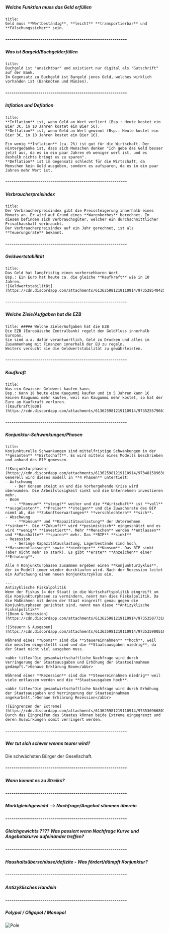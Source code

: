 ##### Welche Funktion muss das Geld erfüllen
```ad-info
title: 
Geld muss **Wertbeständig**, **leicht** **transportierbar** und **Fälschungssicher** sein.
```
##### -----------------------------------------------------------
##### Was ist Bargeld/Buchgelderfüllen‌
```ad-info
title:
Buchgeld ist "unsichtbar" und existiert nur digital als "Gutschrift" auf der Bank.
Im Gegensatz zu Buchgeld ist Bargeld jenes Geld, welches wirklich vorhanden ist (Banknoten und Münzen).
```
##### -----------------------------------------------------------
##### Inflation und Deflation‌
```ad-info
title:
**Inflation** ist, wenn Geld an Wert verliert (Bsp.: Heute kostet ein Bier 3€, in 10 Jahren kostet ein Bier 5€).
**Deflation** ist, wenn Geld an Wert gewinnt (Bsp.: Heute kostet ein Bier 3€, in 10 Jahren kostet ein Bier 1€).

Ein wenig **Inflation** (ca. 2%) ist gut für die Wirtschaft. Der Hintergedanke ist, dass sich Menschen denken "Ich gebe das Geld besser jetzt aus, da es in ein paar Jahren eh weniger wert ist, und es deshalb nichts bringt es zu sparen".
**Deflation** ist im Gegensatz schlecht für die Wirtschaft, da Menschen kein Geld ausgeben, sondern es aufsparen, da es in ein paar Jahren mehr Wert ist.
```
##### -----------------------------------------------------------
##### V‌erbraucherpreisindex
```ad-info
title:
Der Verbraucherpreisindex gibt die Preissteigerung innerhalb eines Monats an. Er wird auf Grund eines **Warenkorbes** berechnet. In diesem befinden sich Verbrauchsgüter, welcher ein durchschnittlicher Privathaushalt verbraucht.
Der Verbraucherpreisindex auf ein Jahr gerechnet, ist als **Teuerungsrate** bekannt.
```
##### -----------------------------------------------------------
##### Geldwertstabilität
```ad-info
title:
Das Geld hat langfristig einen vorhersehbaren Wert.
Bsp.: Ein Euro hat heute ca. die gleiche **Kaufkraft** wie in 10 Jahren.
![Geldwertstabilität](https://cdn.discordapp.com/attachments/613625981219110914/973528540425367583/unknown.png)
```
##### -----------------------------------------------------------
##### Welche Ziele/Aufgaben hat die EZB‌
```ad-info
title: ##### Welche Ziele/Aufgaben hat die EZB
Die EZB (Europäische Zentralbank) regelt den Geldfluss innerhalb Europas.
Sie sind u.a. dafür verantwortlich, Geld zu Drucken und alles im Zusammenhang mit Finanzen innerhalb der EU zu regeln.
Weiters versucht sie die Geldwertstabilität zu gewährleisten.
```
##### -----------------------------------------------------------
##### Kaufkraft‌
```ad-info
title: 
Was ein Gewisser Geldwert kaufen kann.
Bsp.: Kann 1€ heute eine Kaugummi kaufen und in 5 Jahren kann 1€ keinen Kaugummi mehr kaufen, weil ein Kaugummi mehr kostet, so hat der Euro an Kaufkraft verloren.
![Kaufkraft|600](https://cdn.discordapp.com/attachments/613625981219110914/973525579661987890/unknown.png)
```
##### -----------------------------------------------------------
##### Konjunktur-Schwankungen/Phasen‌
```ad-info
title: 
Konjunkturelle Schwankungen sind mittelfristige Schwankungen in der **gesamten** **Wirtschaft**. Es wird mittels eines Modells beschrieben und anhand des BIP gemessen.

![Konjunkturphasen](https://cdn.discordapp.com/attachments/613625981219110914/973481589638053889/Untitled.png)
Generell wird dieses modell in **4 Phasen** untertielt:
- Aufschwung
	- Der Konsum steigt an und die Vorhergehende Krise wird überwunden. Die Arbeitslosigkeit sinkt und die Unternehmen investieren mehr.
- Boom
	- **Konsum** **steigt** weiter und die **Wirtschaft** ist **voll** **ausgelasten**. **Preise** **steigen** und die Zuwachsrate des BIP nimmt ab, die **Zukunftserwartungen** **verschlechtern** **sich**.
- Abschwung
	- **Konsum** und **Kapazitätauslastung** der Unternehmen **sinken**. Die **Zukunft** wird **pesimistisch** eingeschätzt und es wird **wenig** **investiert**. Mehr **Menschen** werden **entlassen** und **Haushalte** **sparen** mehr. Das **BIP** **sinkt**
- Rezession
	- Geringe Kapazitätauslastung, Lagerbestände sind hoch, **Massenentlassung** sowie **niedriger** **Konsum**. Das BIP sinkt (aber nicht mehr so stark). Es gibt **erste** **Anzeichen** einer **Erholung**.

Alle 4 Konjunkturphasen zusammen ergeben einen **Konjunkturzyklus**, der im Modell immer wieder durchlaufen wird. Nach der Rezession leitet ein Aufschwung einen neuen Konjunkturzyklus ein.

---
Antizyklische Fiskalpolitik
Wenn der Fiskus (= der Staat) in die Wirtschaftspolitik eingreift um die Konjunkturphasen zu vermindern, nennt man dies Fiskalpolitik. Da die Maßnahmen mit denen der Staat eingreift genau gegen die Konjunkturphasen gerichtet sind, nennt man diese **Antizyklische Fiskalpolitik**
![Boom & Rezession](https://cdn.discordapp.com/attachments/613625981219110914/973535077319450625/Untitled.png)

![Steuern & Ausgaben](https://cdn.discordapp.com/attachments/613625981219110914/973535900518723614/Untitled.png)

Während eines **Booms** sind die **Steuereinnahmen** **hoch**, weil die meisten eingestellt sind und die **Staatsausgaben niedrig**, da der Staat nicht viel ausgeben muss.

<abbr title="Die gesamtwirtschaftliche Nachfrage wird durch Verringerung der Staatsausgaben und Erhöhung der Staatseinnahmen gedämpft.">Genaue Erklärung Boom</abbr>

Während einer **Rezession** sind die **Steuereinnahmen niedrig** weil viele entlassen werden und die **Staatsausgaben hoch**.

<abbr title="Die gesamtwirtschaftliche Nachfrage wird durch Erhöhung der Staatsausgaben und Verringerung der Staatseinnahmen angekurbelt.">Genaue Erklärung Rezession</abbr>

![Eingrenzen der Extreme](https://cdn.discordapp.com/attachments/613625981219110914/973536966807257098/Untitled.png)
Durch das Eingreifen des Staates können beide Extreme eingegrenzt und deren Auswirkungen somit verringert werden.
```
##### -----------------------------------------------------------
##### Wer tut sich schwer wenns teurer wird?
Die schwächsten Bürger der Gesellschaft.
##### -----------------------------------------------------------
##### Wann kommt es zu Streiks?

##### -----------------------------------------------------------
##### Marktgleichgewicht --> Nachfrage/Angebot stimmen überein

##### -----------------------------------------------------------
##### Gleichgewichts ???? Was passiert wenn Nachfrage Kurve und Angebotskurve aufeinander treffen?

##### -----------------------------------------------------------
##### Haushaltsüberschüsse/defizite -  Was fördert/dämpft Konjunktur?

##### -----------------------------------------------------------
##### Antizyklisches Handeln

##### -----------------------------------------------------------
##### Polypol / Oligopol / Monopol
![Pole](https://cdn.discordapp.com/attachments/613625981219110914/973538412848099338/Untitled.png)

